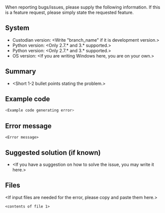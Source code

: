 When reporting bugs/issues, please supply the following information. If this
is a feature request, please simply state the requested feature.

## System

* Custodian version: <Write "branch_name" if it is development version.>
* Python version: <Only 2.7.* and 3.* supported.>
* Python version: <Only 2.7.* and 3.* supported.>
* OS version: <If you are writing Windows here, you are on your own.>

## Summary

* <Short 1-2 bullet points stating the problem.>

## Example code

```python
<Example code generating error>
```

## Error message

```
<Error message>
```

## Suggested solution (if known)

* <If you have a suggestion on how to solve the issue, you may write it here.>

## Files

<If input files are needed for the error, please copy and paste them here.>

```
<contents of file 1>
```
